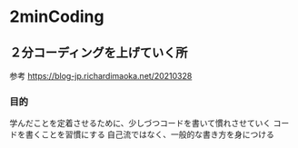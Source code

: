 # 2minCoding

## ２分コーディングを上げていく所
参考
https://blog-jp.richardimaoka.net/20210328

### 目的
学んだことを定着させるために、少しづつコードを書いて慣れさせていく
コードを書くことを習慣にする
自己流ではなく、一般的な書き方を身につける
